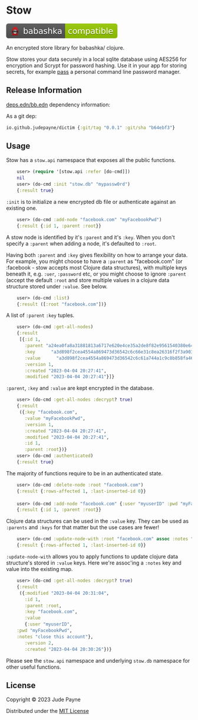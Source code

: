 # Stow

[![bb compatible](https://raw.githubusercontent.com/babashka/babashka/master/logo/badge.svg)](https://babashka.org)

An encrypted store library for babashka/ clojure.

Stow stores your data securely in a local sqlite database using AES256 for encryption and Scrypt for password hashing. Use it in your app for storing secrets, for example [pass](https://github.com/judepayne/pass) a personal command line password manager.

## Release Information

[deps.edn/bb.edn](https://clojure.org/reference/deps_and_cli) dependency information:

As a git dep:

```clojure
io.github.judepayne/dictim {:git/tag "0.0.1" :git/sha "b64ebf3"}
``` 

## Usage


Stow has a `stow.api` namespace that exposes all the public functions.

````clojure
    user> (require '[stow.api :refer [do-cmd]])
    nil
    user> (do-cmd :init "stow.db" "mypassw0rd")
    {:result true}
````

`:init` is to initialize a new encrypted db file or authenticate against an existing one.

````clojure
    user> (do-cmd :add-node "facebook.com" "myFacebookPwd")
    {:result {:id 1, :parent :root}}
````

A stow node is identified by it's `:parent` and it's `:key`. When you don't specify a `:parent` when adding a node, it's defaulted to `:root`.

Having both `:parent` and `:key` gives flexibility on how to arrange your data. For example, you might choose to have a `:parent` as "facebook.com" (or :facebook - stow accepts most Clojure data structures), with multiple keys beneath it, e.g. `:uer`, `:password` etc, or you might choose to ignore `:parent` (accept the default `:root` and store multiple values in a clojure data structure stored under `:value`. See below.

````clojure
    user> (do-cmd :list)
    {:result ([:root "facebook.com"])}
````

A list of `:parent` `:key` tuples.

````clojure
    user> (do-cmd :get-all-nodes)
    {:result
     [{:id 1,
       :parent "a24ea0fa8a31881813a6717e620e4ce35a2de8f82e9561540380e648b5f554abf7e88858f23600959c195d8777e69e6d",
       :key      "a3d898f2cea4554a869473d36542c6c66e31c8ea26316f2f3a903dfd273b4ce4e39b228559a38b2bbb4d0dc4994b5dc3a944959cf128e4a8fcb0030e62346d9758a2eaeb50712fe6b82aa31fff01c2fb",
       :value      "a3d898f2cea4554a869473d36542c6c61a744a1c9c8b858fa46f0b4197fd002481af70a6ecdad565bca2e8c269d307155d34feba0cc648b386bebdfaff5654b962dc35365fd0fc838b94a4798a35025b",
       :version 1,
       :created "2023-04-04 20:27:41",
       :modified "2023-04-04 20:27:41"}]}
````

`:parent`, `:key` and `:value` are kept encrypted in the database.

````clojure
    user> (do-cmd :get-all-nodes :decrypt? true)
    {:result
     ({:key "facebook.com",
       :value "myFacebookPwd",
       :version 1,
       :created "2023-04-04 20:27:41",
       :modified "2023-04-04 20:27:41",
       :id 1,
       :parent :root})}
    user> (do-cmd :authenticated)
    {:result true}
````

The majority of functions require to be in an authenticated state.

````clojure
    user> (do-cmd :delete-node :root "facebook.com")
    {:result {:rows-affected 1, :last-inserted-id 0}}

    user> (do-cmd :add-node "facebook.com" {:user "myuserID" :pwd "myFacebookPwd"})
    {:result {:id 1, :parent :root}}
````

Clojure data structures can be used in the `:value` key. They can be used as `:parents` and `:keys` for that matter but the use cases are fewer!

````clojure
    user> (do-cmd :update-node-with :root "facebook.com" assoc :notes "close this account")
    {:result {:rows-affected 1, :last-inserted-id 0}}
````

`:update-node-with` allows you to apply functions to update clojure data structure's stored in `:value` keys. Here we're assoc'ing a `:notes` key and value into the existing map.

````clojure
    user> (do-cmd :get-all-nodes :decrypt? true)
    {:result
     ({:modified "2023-04-04 20:31:04",
       :id 1,
       :parent :root,
       :key "facebook.com",
       :value
       {:user "myuserID",
	:pwd "myFacebookPwd",
	:notes "close this account"},
       :version 2,
       :created "2023-04-04 20:30:26"})}
````

Please see the `stow.api` namespace and underlying `stow.db` namespace for other useful functions.


## License

Copyright © 2023 Jude Payne

Distributed under the [MIT License](http://opensource.org/licenses/MIT)
